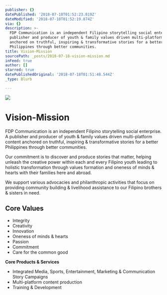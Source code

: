 ```yaml
---
publisher: {}
datePublished: '2018-07-18T01:52:23.819Z'
dateModified: '2018-07-18T01:52:19.874Z'
via: {}
description: >-
  FDP Communication is an independent Filipino storytelling social enterprise. A
  publisher and producer of youth & family values driven multi-platform content
  anchored on truthful, inspiring & transformative stories for a better
  Philippines through better communities.
title: Vision-Mission
sourcePath: _posts/2018-07-18-vision-mission.md
inFeed: true
author: []
starred: true
datePublishedOriginal: '2018-07-18T01:51:48.544Z'
_type: Blurb

---
```

![](https://the-grid-user-content.s3-us-west-2.amazonaws.com/a746261c-3811-470b-8fc0-9d8a667f00c0.jpg)

# **Vision-Mission**

FDP Communication is an independent Filipino storytelling social enterprise. A publisher and producer of youth & family values driven multi-platform content anchored on truthful, inspiring & transformative stories for a better Philippines through better communities.

Our commitment is to discover and produce stories that matter, helping unleash the creative power within each and every Filipino youth leading to holistic transformation through values formation and oneness of minds & hearts with their families here and abroad.

We support various advocacies and philanthropic activities that focus on providing community building & livelihood assistance to our Filipino brothers & sisters in need.

## **Core Values**

* Integrity
* Creativity
* Innovation
* Oneness of minds & hearts
* Passion
* Commitment
* Care for the common good

**Core Products & Services**

* Integrated Media, Sports, Entertainment, Marketing & Communication Story Campaigns
* Multi-platform content production
* Training & Development